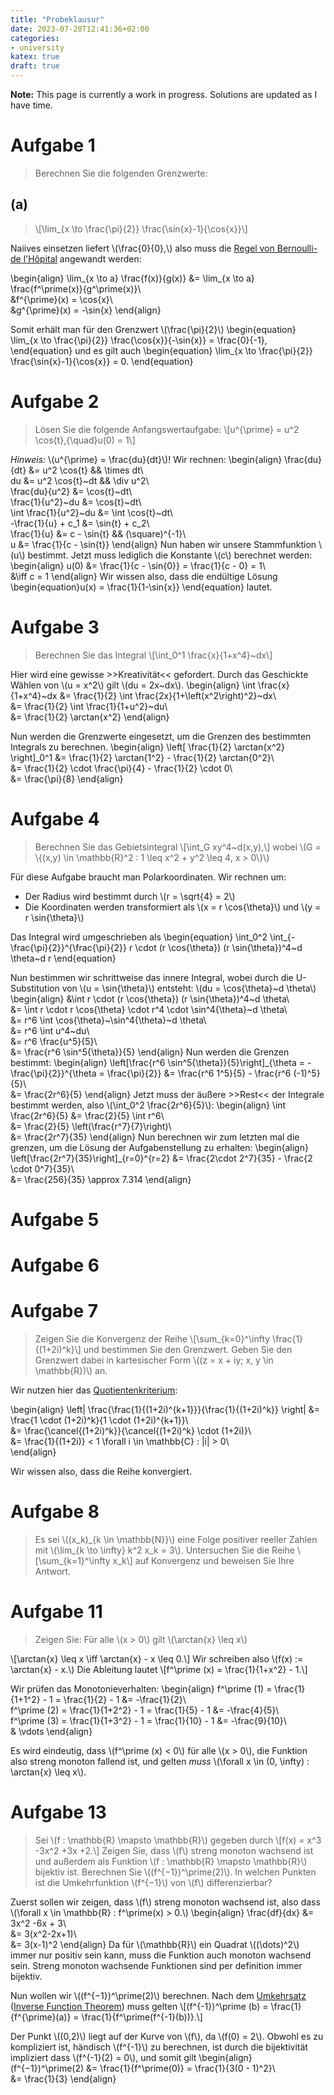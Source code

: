 ```yaml
---
title: "Probeklausur"
date: 2023-07-20T12:41:36+02:00
categories:
- university
katex: true
draft: true
---
```


**Note:** This page is currently a work in progress. Solutions are updated as I have time.

# Aufgabe 1
> Berechnen Sie die folgenden Grenzwerte:

## (a)
>\\[\lim_{x \to \frac{\pi}{2}} \frac{\sin{x}-1}{\cos{x}}\\]

Naiives einsetzen liefert \\(\frac{0}{0},\\) also muss die [Regel von Bernoulli-de l'Hôpital](https://de.wikipedia.org/wiki/Regel_von_de_L%E2%80%99Hospital) angewandt werden:

\begin{align}
\lim_{x \to a} \frac{f(x)}{g(x)} &= \lim_{x \to a} \frac{f^\prime(x)}{g^\prime(x)}\\\
&f^{\prime}(x) = \cos{x}\\\
&g^{\prime}(x) = -\sin{x}
\end{align}

Somit erhält man für den Grenzwert \\(\frac{\pi}{2}\\)
\begin{equation}
\lim_{x \to \frac{\pi}{2}} \frac{\cos{x}}{-\sin{x}} = \frac{0}{-1},
\end{equation}
und es gilt auch
\begin{equation}
\lim_{x \to \frac{\pi}{2}} \frac{\sin{x}-1}{\cos{x}} = 0.
\end{equation}

# Aufgabe 2

> Lösen Sie die folgende Anfangswertaufgabe: \\[u^{\prime} = u^2 \cos{t},{\quad}u(0) = 1\\]

*Hinweis:* \\(u^{\prime} = \frac{du}{dt}\\)! Wir rechnen:
\begin{align}
\frac{du}{dt} &= u^2 \cos{t} && \times dt\\\
du &= u^2 \cos{t}~dt && \div u^2\\\
\frac{du}{u^2} &= \cos{t}~dt\\\
\frac{1}{u^2}~du &= \cos{t}~dt\\\
\int \frac{1}{u^2}~du &= \int \cos{t}~dt\\\
-\frac{1}{u} + c_1 &= \sin{t} + c_2\\\
\frac{1}{u} &= c - \sin{t} && (\square)^{-1}\\\
u &= \frac{1}{c - \sin{t}}
\end{align}
Nun haben wir unsere Stammfunktion \\(u\\) bestimmt. Jetzt muss lediglich die Konstante \\(c\\) berechnet werden:
\begin{align}
u(0) &= \frac{1}{c - \sin{0}} = \frac{1}{c - 0} = 1\\\
&\iff c = 1
\end{align}
Wir wissen also, dass die endültige Lösung
\begin{equation}u(x) = \frac{1}{1-\sin{x}}
\end{equation}
lautet.

# Aufgabe 3

> Berechnen Sie das Integral \\\[\int_0^1 \frac{x}{1+x^4}~dx\\\]

Hier wird eine gewisse >>Kreativität<< gefordert. Durch das Geschickte Wählen von \\(u = x^2\\) gilt \\(du = 2x~dx\\).
\begin{align}
\int \frac{x}{1+x^4}~dx &= \frac{1}{2} \int \frac{2x}{1+\left(x^2\right)^2}~dx\\\
&= \frac{1}{2} \int \frac{1}{1+u^2}~du\\\
&= \frac{1}{2} \arctan{x^2}
\end{align}

Nun werden die Grenzwerte eingesetzt, um die Grenzen des bestimmten Integrals zu berechnen.
\begin{align}
\left[ \frac{1}{2} \arctan{x^2} \right]_0^1 &= \frac{1}{2} \arctan{1^2} - \frac{1}{2} \arctan{0^2}\\\
&= \frac{1}{2} \cdot \frac{\pi}{4} - \frac{1}{2} \cdot 0\\\
&= \frac{\pi}{8}
\end{align}

# Aufgabe 4

> Berechnen Sie das Gebietsintegral \\[\int_G xy^4~d(x,y),\\] wobei \\(G = \\{(x,y) \in \mathbb{R}^2 : 1 \leq x^2 + y^2 \leq 4, x > 0\\}\\)

Für diese Aufgabe braucht man Polarkoordinaten. Wir rechnen um:
- Der Radius wird bestimmt durch \\(r = \sqrt{4} = 2\\)
- Die Koordinaten werden transformiert als \\(x = r \cos{\theta}\\) und \\(y = r \sin{\theta}\\)

Das Integral wird umgeschrieben als
\begin{equation}
\int_0^2 \int_{- \frac{\pi}{2}}^{\frac{\pi}{2}} r \cdot (r \cos{\theta}) (r \sin{\theta})^4~d \theta~d r
\end{equation}

Nun bestimmen wir schrittweise das innere Integral, wobei durch die U-Substitution von \\(u = \sin{\theta}\\) entsteht: \\(du = \cos{\theta}~d \theta\\)
\begin{align}
&\int r \cdot (r \cos{\theta}) (r \sin{\theta})^4~d \theta\\\
&= \int r \cdot r \cos{\theta} \cdot r^4 \cdot \sin^4{\theta}~d \theta\\\
&= r^6 \int \cos{\theta}~\sin^4{\theta}~d \theta\\\
&= r^6 \int u^4~du\\\
&= r^6 \frac{u^5}{5}\\\
&= \frac{r^6 \sin^5{\theta}}{5}
\end{align}
Nun werden die Grenzen bestimmt:
\begin{align}
\left[\frac{r^6 \sin^5{\theta}}{5}\right]_{\theta = - \frac{\pi}{2}}^{\theta = \frac{\pi}{2}} &= \frac{r^6 1^5}{5} - \frac{r^6 (-1)^5}{5}\\\
&= \frac{2r^6}{5}
\end{align}
Jetzt muss der äußere >>Rest<< der Integrale bestimmt werden, also \\(\int_0^2 \frac{2r^6}{5}\\):
\begin{align}
\int \frac{2r^6}{5} &= \frac{2}{5} \int r^6\\\
&= \frac{2}{5} \left(\frac{r^7}{7}\right)\\\
&= \frac{2r^7}{35}
\end{align}
Nun berechnen wir zum letzten mal die grenzen, um die Lösung der Aufgabenstellung zu erhalten:
\begin{align}
\left[\frac{2r^7}{35}\right]\_{r=0}^{r=2} &= \frac{2\cdot 2^7}{35} - \frac{2 \cdot 0^7}{35}\\\
&= \frac{256}{35} \approx 7.314
\end{align}

# Aufgabe 5

# Aufgabe 6

# Aufgabe 7

> Zeigen Sie die Konvergenz der Reihe \\[\sum_{k=0}^\infty \frac{1}{(1+2i)^k}\\] und bestimmen Sie den Grenzwert. Geben Sie den Grenzwert dabei in kartesischer Form \\((z = x + iy; x, y \in \mathbb{R})\\) an.

Wir nutzen hier das [Quotientenkriterium](https://de.wikipedia.org/wiki/Quotientenkriterium):

\begin{align}
\left| \frac{\frac{1}{(1+2i)^{k+1}}}{\frac{1}{(1+2i)^k}} \right| &= \frac{1 \cdot (1+2i)^k}{1 \cdot (1+2i)^{k+1}}\\\
&= \frac{\cancel{(1+2i)^k}}{\cancel{(1+2i)^k} \cdot (1+2i)}\\\
&= \frac{1}{(1+2i)} < 1 \forall i \in \mathbb{C} : |i| > 0\\\
\end{align}

Wir wissen also, dass die Reihe konvergiert.

# Aufgabe 8

> Es sei \\((x_k)_{k \in \mathbb{N}}\\) eine Folge positiver reeller Zahlen mit \\(\lim\_{k \to \infty} k^2 x_k = 3\\). Untersuchen Sie die Reihe \\[\sum\_{k=1}^\infty x_k\\] auf Konvergenz und beweisen Sie Ihre Antwort.

# Aufgabe 11

> Zeigen Sie: Für alle \\(x > 0\\) gilt \\(\arctan{x} \leq x\\)

\\[\arctan{x} \leq x \iff \arctan{x} - x \leq 0.\\] Wir schreiben also \\(f(x) := \arctan{x} - x.\\) Die Ableitung lautet \\[f^\prime (x) = \frac{1}{1+x^2} - 1.\\]

Wir prüfen das Monotonieverhalten:
\begin{align}
f^\prime (1) = \frac{1}{1+1^2} - 1 = \frac{1}{2} - 1 &= -\frac{1}{2}\\\
f^\prime (2) = \frac{1}{1+2^2} - 1 = \frac{1}{5} - 1 &= -\frac{4}{5}\\\
f^\prime (3) = \frac{1}{1+3^2} - 1 = \frac{1}{10} - 1 &= -\frac{9}{10}\\\
& \vdots
\end{align}

Es wird eindeutig, dass \\(f^\prime (x) < 0\\) für alle \\(x > 0\\), die Funktion also streng monoton fallend ist, und gelten _muss_ \\(\forall x \in (0, \infty) : \arctan{x} \leq x\\).

# Aufgabe 13

> Sei \\(f : \mathbb{R} \mapsto \mathbb{R}\\) gegeben durch \\[f(x) = x^3 -3x^2 +3x +2.\\] Zeigen Sie, dass \\(f\\) streng monoton wachsend ist und außerdem als Funktion \\(f : \mathbb{R} \mapsto \mathbb{R}\\) bijektiv ist. Berechnen Sie \\((f^{−1})^\prime(2)\\). In welchen Punkten ist die Umkehrfunktion \\(f^{−1}\\) von \\(f\\) differenzierbar?

Zuerst sollen wir zeigen, dass \\(f\\) streng monoton wachsend ist, also dass \\(\forall x \in \mathbb{R} : f^\prime(x) > 0.\\)
\begin{align}
\frac{df}{dx} &= 3x^2 -6x + 3\\\
&= 3(x^2-2x+1)\\\
&= 3(x-1)^2
\end{align}
Da für \\(\mathbb{R}\\) ein Quadrat \\((\dots)^2\\) immer nur positiv sein kann, muss die Funktion auch monoton wachsend sein. Streng monoton wachsende Funktionen sind per definition immer bijektiv.

Nun wollen wir \\((f^{−1})^\prime(2)\\) berechnen. Nach dem [Umkehrsatz](https://de.wikipedia.org/wiki/Satz_von_der_impliziten_Funktion#Satz_von_der_Umkehrabbildung) ([Inverse Function Theorem](https://en.wikipedia.org/wiki/Inverse_function_theorem)) muss gelten \\[(f^{-1})^\prime (b) = \frac{1}{f^{\prime}(a)} = \frac{1}{f^\prime(f^{-1}(b))}.\\]

Der Punkt \\((0,2)\\) liegt auf der Kurve von \\(f\\), da \\(f(0) = 2\\). Obwohl es zu kompliziert ist, händisch \\(f^{-1}\\) zu berechnen, ist durch die bijektivität impliziert dass \\(f^{-1}(2) = 0\\), und somit gilt
\begin{align}
(f^{−1})^\prime(2) &= \frac{1}{f^\prime(0)} = \frac{1}{3(0 - 1)^2}\\\
&= \frac{1}{3}
\end{align}